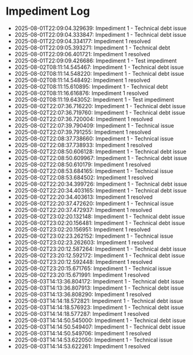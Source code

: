 # Impediment Log

- 2025-08-01T22:09:04.329639: Impediment 1 - Technical debt issue
- 2025-08-01T22:09:04.333847: Impediment 1 - Technical debt issue
- 2025-08-01T22:09:04.334177: Impediment 1 resolved
- 2025-08-01T22:09:05.393271: Impediment 1 - Technical debt
- 2025-08-01T22:09:06.401721: Impediment 1 resolved
- 2025-08-01T22:09:09.426686: Impediment 1 - Test impediment
- 2025-08-02T08:11:14.545467: Impediment 1 - Technical debt issue
- 2025-08-02T08:11:14.548220: Impediment 1 - Technical debt issue
- 2025-08-02T08:11:14.548492: Impediment 1 resolved
- 2025-08-02T08:11:15.610895: Impediment 1 - Technical debt
- 2025-08-02T08:11:16.616876: Impediment 1 resolved
- 2025-08-02T08:11:19.643052: Impediment 1 - Test impediment
- 2025-08-02T22:07:36.716220: Impediment 1 - Technical debt issue
- 2025-08-02T22:07:36.719760: Impediment 1 - Technical debt issue
- 2025-08-02T22:07:36.720004: Impediment 1 resolved
- 2025-08-02T22:07:39.790409: Impediment 1 - Technical issue
- 2025-08-02T22:07:39.791255: Impediment 1 resolved
- 2025-08-02T22:08:37.738660: Impediment 1 - Technical issue
- 2025-08-02T22:08:37.738933: Impediment 1 resolved
- 2025-08-02T22:08:50.606128: Impediment 1 - Technical debt issue
- 2025-08-02T22:08:50.609967: Impediment 1 - Technical debt issue
- 2025-08-02T22:08:50.610179: Impediment 1 resolved
- 2025-08-02T22:08:53.684165: Impediment 1 - Technical issue
- 2025-08-02T22:08:53.684502: Impediment 1 resolved
- 2025-08-02T22:20:34.399726: Impediment 1 - Technical debt issue
- 2025-08-02T22:20:34.403165: Impediment 1 - Technical debt issue
- 2025-08-02T22:20:34.403613: Impediment 1 resolved
- 2025-08-02T22:20:37.472620: Impediment 1 - Technical issue
- 2025-08-02T22:20:37.472937: Impediment 1 resolved
- 2025-08-02T23:02:20.132148: Impediment 1 - Technical debt issue
- 2025-08-02T23:02:20.156481: Impediment 1 - Technical debt issue
- 2025-08-02T23:02:20.156951: Impediment 1 resolved
- 2025-08-02T23:02:23.262152: Impediment 1 - Technical issue
- 2025-08-02T23:02:23.262603: Impediment 1 resolved
- 2025-08-02T23:20:12.587264: Impediment 1 - Technical debt issue
- 2025-08-02T23:20:12.592172: Impediment 1 - Technical debt issue
- 2025-08-02T23:20:12.592448: Impediment 1 resolved
- 2025-08-02T23:20:15.671765: Impediment 1 - Technical issue
- 2025-08-02T23:20:15.671991: Impediment 1 resolved
- 2025-08-03T14:13:36.804172: Impediment 1 - Technical debt issue
- 2025-08-03T14:13:36.807913: Impediment 1 - Technical debt issue
- 2025-08-03T14:13:36.808290: Impediment 1 resolved
- 2025-08-03T14:14:18.572821: Impediment 1 - Technical debt issue
- 2025-08-03T14:14:18.576923: Impediment 1 - Technical debt issue
- 2025-08-03T14:14:18.577287: Impediment 1 resolved
- 2025-08-03T14:14:50.545000: Impediment 1 - Technical debt issue
- 2025-08-03T14:14:50.549407: Impediment 1 - Technical debt issue
- 2025-08-03T14:14:50.549706: Impediment 1 resolved
- 2025-08-03T14:14:53.622050: Impediment 1 - Technical issue
- 2025-08-03T14:14:53.622261: Impediment 1 resolved
